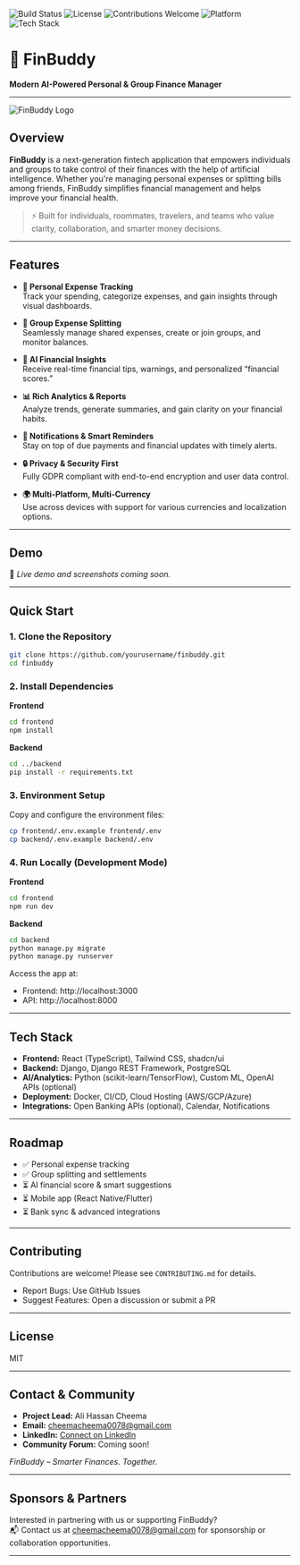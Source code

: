![Build Status](https://img.shields.io/badge/build-passing-brightgreen)
![License](https://img.shields.io/badge/license-MIT-blue.svg)
![Contributions Welcome](https://img.shields.io/badge/contributions-welcome-orange.svg)
![Platform](https://img.shields.io/badge/platform-Web,%20Mobile-lightgrey)
![Tech Stack](https://img.shields.io/badge/stack-React%20%7C%20Django%20%7C%20AI-9cf)

# 🚀 FinBuddy

**Modern AI-Powered Personal & Group Finance Manager**

---

![FinBuddy Logo](./assets/finbuddy-logo.png)

## Overview

**FinBuddy** is a next-generation fintech application that empowers individuals and groups to take control of their finances with the help of artificial intelligence. Whether you're managing personal expenses or splitting bills among friends, FinBuddy simplifies financial management and helps improve your financial health.

> ⚡ Built for individuals, roommates, travelers, and teams who value clarity, collaboration, and smarter money decisions.

---

## Features

- **💸 Personal Expense Tracking**  
  Track your spending, categorize expenses, and gain insights through visual dashboards.

- **👥 Group Expense Splitting**  
  Seamlessly manage shared expenses, create or join groups, and monitor balances.

- **🤖 AI Financial Insights**  
  Receive real-time financial tips, warnings, and personalized “financial scores.”

- **📊 Rich Analytics & Reports**  
  Analyze trends, generate summaries, and gain clarity on your financial habits.

- **🔔 Notifications & Smart Reminders**  
  Stay on top of due payments and financial updates with timely alerts.

- **🔒 Privacy & Security First**  
  Fully GDPR compliant with end-to-end encryption and user data control.

- **🌍 Multi-Platform, Multi-Currency**  
  Use across devices with support for various currencies and localization options.

---

## Demo

🚧 _Live demo and screenshots coming soon._

---

## Quick Start

### 1. Clone the Repository

```bash
git clone https://github.com/yourusername/finbuddy.git
cd finbuddy
```

### 2. Install Dependencies

**Frontend**

```bash
cd frontend
npm install
```

**Backend**

```bash
cd ../backend
pip install -r requirements.txt
```

### 3. Environment Setup

Copy and configure the environment files:

```bash
cp frontend/.env.example frontend/.env
cp backend/.env.example backend/.env
```

### 4. Run Locally (Development Mode)

**Frontend**

```bash
cd frontend
npm run dev
```

**Backend**

```bash
cd backend
python manage.py migrate
python manage.py runserver
```

Access the app at:  
- Frontend: http://localhost:3000  
- API: http://localhost:8000

---

## Tech Stack

- **Frontend:** React (TypeScript), Tailwind CSS, shadcn/ui  
- **Backend:** Django, Django REST Framework, PostgreSQL  
- **AI/Analytics:** Python (scikit-learn/TensorFlow), Custom ML, OpenAI APIs (optional)  
- **Deployment:** Docker, CI/CD, Cloud Hosting (AWS/GCP/Azure)  
- **Integrations:** Open Banking APIs (optional), Calendar, Notifications

---

## Roadmap

- ✅ Personal expense tracking  
- ✅ Group splitting and settlements  
- ⏳ AI financial score & smart suggestions  
- ⏳ Mobile app (React Native/Flutter)  
- ⏳ Bank sync & advanced integrations

---

## Contributing

Contributions are welcome! Please see `CONTRIBUTING.md` for details.

- Report Bugs: Use GitHub Issues  
- Suggest Features: Open a discussion or submit a PR

---

## License

MIT

---

## Contact & Community

- **Project Lead:** Ali Hassan Cheema  
- **Email:** cheemacheema0078@gmail.com  
- **LinkedIn:** [Connect on LinkedIn](https://www.linkedin.com)  
- **Community Forum:** Coming soon!

_FinBuddy – Smarter Finances. Together._

---

## Sponsors & Partners

Interested in partnering with us or supporting FinBuddy?  
📬 Contact us at cheemacheema0078@gmail.com for sponsorship or collaboration opportunities.

---